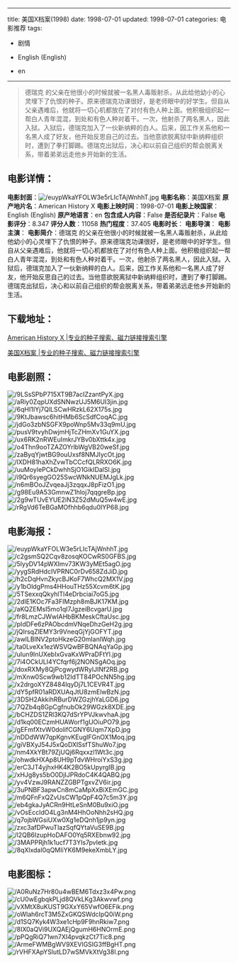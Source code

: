 
---
title: 美国X档案(1998)
date: 1998-07-01
updated: 1998-07-01
categories: 电影推荐
tags:
- 剧情

- English (English)
- en
---


> 德瑞克 的父亲在他很小的时候就被一名黑人毒贩射杀，从此给他幼小的心灵埋下了仇恨的种子。原来德瑞克功课很好，是老师眼中的好学生。但自从父亲遇难后，他就将一切心机都放在了对付有色人种上面。他积极组织起一帮白人青年混混，到处和有色人种对着干。一次，他射杀了两名黑人，因此入狱。入狱后，德瑞克加入了一伙新纳粹的白人。后来，因工作关系他和一名黑人成了好友，他开始反思自己的过去。当他意欲脱离狱中新纳粹组织时，遭到了拳打脚踢。德瑞克出狱后，决心和以前自己组织的帮会脱离关系，带着弟弟远走他乡开始新的生活。

## **电影详情**：

**电影封面**：<img src="https://image.tmdb.org/t/p/w200/euypWkaYFOLW3e5rLIcTAjWnhhT.jpg" alt="/euypWkaYFOLW3e5rLIcTAjWnhhT.jpg" title="/euypWkaYFOLW3e5rLIcTAjWnhhT.jpg">
**电影名称**：美国X档案
**原产地片名**：American History X
**电影上映时间**：1998-07-01
**电影上映国家**：English (English)
**原产地语言**：en
**包含成人内容**：False
**是否纪录片**：False
**电影评分**：8.347
**评分人数**：11058
**热门程度**：37.405
**电影时长**：
**电影导演**：
**电影主演**：
**电影简介**：德瑞克 的父亲在他很小的时候就被一名黑人毒贩射杀，从此给他幼小的心灵埋下了仇恨的种子。原来德瑞克功课很好，是老师眼中的好学生。但自从父亲遇难后，他就将一切心机都放在了对付有色人种上面。他积极组织起一帮白人青年混混，到处和有色人种对着干。一次，他射杀了两名黑人，因此入狱。入狱后，德瑞克加入了一伙新纳粹的白人。后来，因工作关系他和一名黑人成了好友，他开始反思自己的过去。当他意欲脱离狱中新纳粹组织时，遭到了拳打脚踢。德瑞克出狱后，决心和以前自己组织的帮会脱离关系，带着弟弟远走他乡开始新的生活。

## **下载地址**：
[American History X |专业的种子搜索、磁力链接搜索引擎](https://movie.amd794.com:2083/?search=American%20History%20X&ordering=&mode=match_phrase&page_size=10&page=1)

[美国X档案 |专业的种子搜索、磁力链接搜索引擎](https://movie.amd794.com:2083/?search=%E7%BE%8E%E5%9B%BDX%E6%A1%A3%E6%A1%88&ordering=&mode=match_phrase&page_size=10&page=1)
 

## **电影剧照**：
<img src="https://image.tmdb.org/t/p/original/9LSsSPbP715XT9B7acIZzantPyX.jpg" alt="/9LSsSPbP715XT9B7acIZzantPyX.jpg" title="/9LSsSPbP715XT9B7acIZzantPyX.jpg"><img src="https://image.tmdb.org/t/p/original/aRiy0ZqpUXdSNNwzUJ5M6UI3jin.jpg" alt="/aRiy0ZqpUXdSNNwzUJ5M6UI3jin.jpg" title="/aRiy0ZqpUXdSNNwzUJ5M6UI3jin.jpg"><img src="https://image.tmdb.org/t/p/original/6qHI1IYj7QlLSCwHRzkL62X175s.jpg" alt="/6qHI1IYj7QlLSCwHRzkL62X175s.jpg" title="/6qHI1IYj7QlLSCwHRzkL62X175s.jpg"><img src="https://image.tmdb.org/t/p/original/9KtJbawsc6hitHMb6ScSdfCoqAC.jpg" alt="/9KtJbawsc6hitHMb6ScSdfCoqAC.jpg" title="/9KtJbawsc6hitHMb6ScSdfCoqAC.jpg"><img src="https://image.tmdb.org/t/p/original/jdGo3zbNSGFX9poWnp5Mv33q9mU.jpg" alt="/jdGo3zbNSGFX9poWnp5Mv33q9mU.jpg" title="/jdGo3zbNSGFX9poWnp5Mv33q9mU.jpg"><img src="https://image.tmdb.org/t/p/original/pusV9tvyhDwjmHjTcZHmXv1GuYX.jpg" alt="/pusV9tvyhDwjmHjTcZHmXv1GuYX.jpg" title="/pusV9tvyhDwjmHjTcZHmXv1GuYX.jpg"><img src="https://image.tmdb.org/t/p/original/ux6RK2nRWEuImkrJYBv0bXttk4x.jpg" alt="/ux6RK2nRWEuImkrJYBv0bXttk4x.jpg" title="/ux6RK2nRWEuImkrJYBv0bXttk4x.jpg"><img src="https://image.tmdb.org/t/p/original/o4Thn9ooTZAZOYrlbWgVB20weSf.jpg" alt="/o4Thn9ooTZAZOYrlbWgVB20weSf.jpg" title="/o4Thn9ooTZAZOYrlbWgVB20weSf.jpg"><img src="https://image.tmdb.org/t/p/original/zaByqYjwtBG9ouUxsf8NMJIycOt.jpg" alt="/zaByqYjwtBG9ouUxsf8NMJIycOt.jpg" title="/zaByqYjwtBG9ouUxsf8NMJIycOt.jpg"><img src="https://image.tmdb.org/t/p/original/lXDH81haXhZvwTbCCcfQLRRXO6K.jpg" alt="/lXDH81haXhZvwTbCCcfQLRRXO6K.jpg" title="/lXDH81haXhZvwTbCCcfQLRRXO6K.jpg"><img src="https://image.tmdb.org/t/p/original/uuMoylePCkDwhhSjO1GikIDalSl.jpg" alt="/uuMoylePCkDwhhSjO1GikIDalSl.jpg" title="/uuMoylePCkDwhhSjO1GikIDalSl.jpg"><img src="https://image.tmdb.org/t/p/original/i9Qr6syegGO25SwcWNkNUEMJgLk.jpg" alt="/i9Qr6syegGO25SwcWNkNUEMJgLk.jpg" title="/i9Qr6syegGO25SwcWNkNUEMJgLk.jpg"><img src="https://image.tmdb.org/t/p/original/n6mBOoJZvqeaJj3zqqxJ8pFizO1.jpg" alt="/n6mBOoJZvqeaJj3zqqxJ8pFizO1.jpg" title="/n6mBOoJZvqeaJj3zqqxJ8pFizO1.jpg"><img src="https://image.tmdb.org/t/p/original/g98Eu9A53GmnwZ1hloj7qqgreBp.jpg" alt="/g98Eu9A53GmnwZ1hloj7qqgreBp.jpg" title="/g98Eu9A53GmnwZ1hloj7qqgreBp.jpg"><img src="https://image.tmdb.org/t/p/original/2g9wTUvEYUE2iN3Z52dMuQ5w4wE.jpg" alt="/2g9wTUvEYUE2iN3Z52dMuQ5w4wE.jpg" title="/2g9wTUvEYUE2iN3Z52dMuQ5w4wE.jpg"><img src="https://image.tmdb.org/t/p/original/rRgVd6TeBGaMOfhhb6qdu0IYP68.jpg" alt="/rRgVd6TeBGaMOfhhb6qdu0IYP68.jpg" title="/rRgVd6TeBGaMOfhhb6qdu0IYP68.jpg">

## **电影海报**：
<img src="https://image.tmdb.org/t/p/original/euypWkaYFOLW3e5rLIcTAjWnhhT.jpg" alt="/euypWkaYFOLW3e5rLIcTAjWnhhT.jpg" title="/euypWkaYFOLW3e5rLIcTAjWnhhT.jpg"><img src="https://image.tmdb.org/t/p/original/c2gsmSQ2Cqv8zosqKOCwRS0GFBS.jpg" alt="/c2gsmSQ2Cqv8zosqKOCwRS0GFBS.jpg" title="/c2gsmSQ2Cqv8zosqKOCwRS0GFBS.jpg"><img src="https://image.tmdb.org/t/p/original/5lyyDV14pWXImv73KW3yMEt5agO.jpg" alt="/5lyyDV14pWXImv73KW3yMEt5agO.jpg" title="/5lyyDV14pWXImv73KW3yMEt5agO.jpg"><img src="https://image.tmdb.org/t/p/original/yygSRdHdcIVPRNC0rDv658ZdJiD.jpg" alt="/yygSRdHdcIVPRNC0rDv658ZdJiD.jpg" title="/yygSRdHdcIVPRNC0rDv658ZdJiD.jpg"><img src="https://image.tmdb.org/t/p/original/h2cDqHvnZkycBJKoF7WhcQ2MX1V.jpg" alt="/h2cDqHvnZkycBJKoF7WhcQ2MX1V.jpg" title="/h2cDqHvnZkycBJKoF7WhcQ2MX1V.jpg"><img src="https://image.tmdb.org/t/p/original/y1bOldgPms4HHouTHz55Xcvm6tK.jpg" alt="/y1bOldgPms4HHouTHz55Xcvm6tK.jpg" title="/y1bOldgPms4HHouTHz55Xcvm6tK.jpg"><img src="https://image.tmdb.org/t/p/original/5TSexxqQkyhlTl4eDrbciai7oG5.jpg" alt="/5TSexxqQkyhlTl4eDrbciai7oG5.jpg" title="/5TSexxqQkyhlTl4eDrbciai7oG5.jpg"><img src="https://image.tmdb.org/t/p/original/2dIE1KOc7Fa3FIMzph8mBJK17KM.jpg" alt="/2dIE1KOc7Fa3FIMzph8mBJK17KM.jpg" title="/2dIE1KOc7Fa3FIMzph8mBJK17KM.jpg"><img src="https://image.tmdb.org/t/p/original/aKQZEMsI5mo1qI7JgzeiBcvgarU.jpg" alt="/aKQZEMsI5mo1qI7JgzeiBcvgarU.jpg" title="/aKQZEMsI5mo1qI7JgzeiBcvgarU.jpg"><img src="https://image.tmdb.org/t/p/original/fr8LmzCJWwIAHbBKMeskCftaUsc.jpg" alt="/fr8LmzCJWwIAHbBKMeskCftaUsc.jpg" title="/fr8LmzCJWwIAHbBKMeskCftaUsc.jpg"><img src="https://image.tmdb.org/t/p/original/pIdDFe6zPAObcdmVNqeDhzGeH2g.jpg" alt="/pIdDFe6zPAObcdmVNqeDhzGeH2g.jpg" title="/pIdDFe6zPAObcdmVNqeDhzGeH2g.jpg"><img src="https://image.tmdb.org/t/p/original/jQIrsqZlEMY3r9VneqGjYjGOFYT.jpg" alt="/jQIrsqZlEMY3r9VneqGjYjGOFYT.jpg" title="/jQIrsqZlEMY3r9VneqGjYjGOFYT.jpg"><img src="https://image.tmdb.org/t/p/original/awlLBINV2ptoHkzeG20mIanlWqh.jpg" alt="/awlLBINV2ptoHkzeG20mIanlWqh.jpg" title="/awlLBINV2ptoHkzeG20mIanlWqh.jpg"><img src="https://image.tmdb.org/t/p/original/ta0LveXx1ezWSVQwBFBQNAqYaGp.jpg" alt="/ta0LveXx1ezWSVQwBFBQNAqYaGp.jpg" title="/ta0LveXx1ezWSVQwBFBQNAqYaGp.jpg"><img src="https://image.tmdb.org/t/p/original/uIun9InUXebIxGvaKxWPraDFtYl.jpg" alt="/uIun9InUXebIxGvaKxWPraDFtYl.jpg" title="/uIun9InUXebIxGvaKxWPraDFtYl.jpg"><img src="https://image.tmdb.org/t/p/original/7i4OCkULI4YCfqrf6j2NONSgAOq.jpg" alt="/7i4OCkULI4YCfqrf6j2NONSgAOq.jpg" title="/7i4OCkULI4YCfqrf6j2NONSgAOq.jpg"><img src="https://image.tmdb.org/t/p/original/doxRXMy8QjPcgwydWRylJINf2RB.jpg" alt="/doxRXMy8QjPcgwydWRylJINf2RB.jpg" title="/doxRXMy8QjPcgwydWRylJINf2RB.jpg"><img src="https://image.tmdb.org/t/p/original/mXnw0Scw9wb12IdTT84POcNN5hg.jpg" alt="/mXnw0Scw9wb12IdTT84POcNN5hg.jpg" title="/mXnw0Scw9wb12IdTT84POcNN5hg.jpg"><img src="https://image.tmdb.org/t/p/original/x2drgoXYZ8484lqyDj7L1CEVR4T.jpg" alt="/x2drgoXYZ8484lqyDj7L1CEVR4T.jpg" title="/x2drgoXYZ8484lqyDj7L1CEVR4T.jpg"><img src="https://image.tmdb.org/t/p/original/dY5pfR01aRDXUAqJtU8zmElwBzN.jpg" alt="/dY5pfR01aRDXUAqJtU8zmElwBzN.jpg" title="/dY5pfR01aRDXUAqJtU8zmElwBzN.jpg"><img src="https://image.tmdb.org/t/p/original/3DSH2AkkihRBurDWZGzjhYaLGD6.jpg" alt="/3DSH2AkkihRBurDWZGzjhYaLGD6.jpg" title="/3DSH2AkkihRBurDWZGzjhYaLGD6.jpg"><img src="https://image.tmdb.org/t/p/original/7QZb4q8GpCgfnubOk29WGzk8XDE.jpg" alt="/7QZb4q8GpCgfnubOk29WGzk8XDE.jpg" title="/7QZb4q8GpCgfnubOk29WGzk8XDE.jpg"><img src="https://image.tmdb.org/t/p/original/bCHZDS1ZRl3KQ7dSrYPVJkwvhaA.jpg" alt="/bCHZDS1ZRl3KQ7dSrYPVJkwvhaA.jpg" title="/bCHZDS1ZRl3KQ7dSrYPVJkwvhaA.jpg"><img src="https://image.tmdb.org/t/p/original/d1kq00ECzmHUAWorf1gUOiuPO79.jpg" alt="/d1kq00ECzmHUAWorf1gUOiuPO79.jpg" title="/d1kq00ECzmHUAWorf1gUOiuPO79.jpg"><img src="https://image.tmdb.org/t/p/original/gEFmfXtvW0dolifCGNY6Uqm7XpD.jpg" alt="/gEFmfXtvW0dolifCGNY6Uqm7XpD.jpg" title="/gEFmfXtvW0dolifCGNY6Uqm7XpD.jpg"><img src="https://image.tmdb.org/t/p/original/nDDdWW7qpKgnvKEugIFGnOX1Moq.jpg" alt="/nDDdWW7qpKgnvKEugIFGnOX1Moq.jpg" title="/nDDdWW7qpKgnvKEugIFGnOX1Moq.jpg"><img src="https://image.tmdb.org/t/p/original/giVBXyJ54J5xQoDXlSsfTShuWo7.jpg" alt="/giVBXyJ54J5xQoDXlSsfTShuWo7.jpg" title="/giVBXyJ54J5xQoDXlSsfTShuWo7.jpg"><img src="https://image.tmdb.org/t/p/original/nm4XkYBt79ZjUQj6Rqxxzl1Wt3c.jpg" alt="/nm4XkYBt79ZjUQj6Rqxxzl1Wt3c.jpg" title="/nm4XkYBt79ZjUQj6Rqxxzl1Wt3c.jpg"><img src="https://image.tmdb.org/t/p/original/ohwdkHXAp8UH9pTdvWHroiYxS3g.jpg" alt="/ohwdkHXAp8UH9pTdvWHroiYxS3g.jpg" title="/ohwdkHXAp8UH9pTdvWHroiYxS3g.jpg"><img src="https://image.tmdb.org/t/p/original/erC3JT4yjhxHK4K2BO5kUpyrgIB.jpg" alt="/erC3JT4yjhxHK4K2BO5kUpyrgIB.jpg" title="/erC3JT4yjhxHK4K2BO5kUpyrgIB.jpg"><img src="https://image.tmdb.org/t/p/original/xHJg8ys5bO0DjIJPRdoC4K4QABQ.jpg" alt="/xHJg8ys5bO0DjIJPRdoC4K4QABQ.jpg" title="/xHJg8ys5bO0DjIJPRdoC4K4QABQ.jpg"><img src="https://image.tmdb.org/t/p/original/yv4VzwJ9RANZZGBPTgxvZV6ir.jpg" alt="/yv4VzwJ9RANZZGBPTgxvZV6ir.jpg" title="/yv4VzwJ9RANZZGBPTgxvZV6ir.jpg"><img src="https://image.tmdb.org/t/p/original/3uPNBF3apwCn8mCaMpXxBiXEmGC.jpg" alt="/3uPNBF3apwCn8mCaMpXxBiXEmGC.jpg" title="/3uPNBF3apwCn8mCaMpXxBiXEmGC.jpg"><img src="https://image.tmdb.org/t/p/original/m6QFnFxQZvUsCW1pQpF4Q7c5m3Y.jpg" alt="/m6QFnFxQZvUsCW1pQpF4Q7c5m3Y.jpg" title="/m6QFnFxQZvUsCW1pQpF4Q7c5m3Y.jpg"><img src="https://image.tmdb.org/t/p/original/eb4gkaJyACRn9HtLeSnM0Bu9xiO.jpg" alt="/eb4gkaJyACRn9HtLeSnM0Bu9xiO.jpg" title="/eb4gkaJyACRn9HtLeSnM0Bu9xiO.jpg"><img src="https://image.tmdb.org/t/p/original/vOsEccIdO4Lg3nM4HhOoNhh2sHQ.jpg" alt="/vOsEccIdO4Lg3nM4HhOoNhh2sHQ.jpg" title="/vOsEccIdO4Lg3nM4HhOoNhh2sHQ.jpg"><img src="https://image.tmdb.org/t/p/original/q7ojbWGsiUXw0Xg1eDQnh1jp9yn.jpg" alt="/q7ojbWGsiUXw0Xg1eDQnh1jp9yn.jpg" title="/q7ojbWGsiUXw0Xg1eDQnh1jp9yn.jpg"><img src="https://image.tmdb.org/t/p/original/zxc3afDPwuTlazSqfQYtaVuSE9B.jpg" alt="/zxc3afDPwuTlazSqfQYtaVuSE9B.jpg" title="/zxc3afDPwuTlazSqfQYtaVuSE9B.jpg"><img src="https://image.tmdb.org/t/p/original/l2QB6IzupHoDAFO0Yq5RXEbnw92.jpg" alt="/l2QB6IzupHoDAFO0Yq5RXEbnw92.jpg" title="/l2QB6IzupHoDAFO0Yq5RXEbnw92.jpg"><img src="https://image.tmdb.org/t/p/original/3MAPPRjh1k1ucf7T3YIs7pvIetk.jpg" alt="/3MAPPRjh1k1ucf7T3YIs7pvIetk.jpg" title="/3MAPPRjh1k1ucf7T3YIs7pvIetk.jpg"><img src="https://image.tmdb.org/t/p/original/8qXlxdaI0qQMIiYK6M9ekeXmbLY.jpg" alt="/8qXlxdaI0qQMIiYK6M9ekeXmbLY.jpg" title="/8qXlxdaI0qQMIiYK6M9ekeXmbLY.jpg">

## **电影图标**：
<img src="https://image.tmdb.org/t/p/original/A0RuNz7Hr80u4wBEM6Tdxz3x4Pw.png" alt="/A0RuNz7Hr80u4wBEM6Tdxz3x4Pw.png" title="/A0RuNz7Hr80u4wBEM6Tdxz3x4Pw.png"><img src="https://image.tmdb.org/t/p/original/cU0wEgbqkPLjd8QVkLKg3Akwvwf.png" alt="/cU0wEgbqkPLjd8QVkLKg3Akwvwf.png" title="/cU0wEgbqkPLjd8QVkLKg3Akwvwf.png"><img src="https://image.tmdb.org/t/p/original/vXMtX8uKUST9GXxY65VwfO6EFik.png" alt="/vXMtX8uKUST9GXxY65VwfO6EFik.png" title="/vXMtX8uKUST9GXxY65VwfO6EFik.png"><img src="https://image.tmdb.org/t/p/original/oWlah6rcT3M5ZxGKQSWdcIpQ0iW.png" alt="/oWlah6rcT3M5ZxGKQSWdcIpQ0iW.png" title="/oWlah6rcT3M5ZxGKQSWdcIpQ0iW.png"><img src="https://image.tmdb.org/t/p/original/d1SQ7Kyk4W3xe1cHp9F9hnRkiw7.png" alt="/d1SQ7Kyk4W3xe1cHp9F9hnRkiw7.png" title="/d1SQ7Kyk4W3xe1cHp9F9hnRkiw7.png"><img src="https://image.tmdb.org/t/p/original/8IX0aQVi9UXQAEjQgumH6HNOrmE.png" alt="/8IX0aQVi9UXQAEjQgumH6HNOrmE.png" title="/8IX0aQVi9UXQAEjQgumH6HNOrmE.png"><img src="https://image.tmdb.org/t/p/original/pPQgRiQ71wn7XI4pvqkzCt7Tic8.png" alt="/pPQgRiQ71wn7XI4pvqkzCt7Tic8.png" title="/pPQgRiQ71wn7XI4pvqkzCt7Tic8.png"><img src="https://image.tmdb.org/t/p/original/ArmeFWMBgWV9XEVlGSIG3ffBgHT.png" alt="/ArmeFWMBgWV9XEVlGSIG3ffBgHT.png" title="/ArmeFWMBgWV9XEVlGSIG3ffBgHT.png"><img src="https://image.tmdb.org/t/p/original/rVHFXApYSlutLD7wSMVkXtVg38I.png" alt="/rVHFXApYSlutLD7wSMVkXtVg38I.png" title="/rVHFXApYSlutLD7wSMVkXtVg38I.png">
